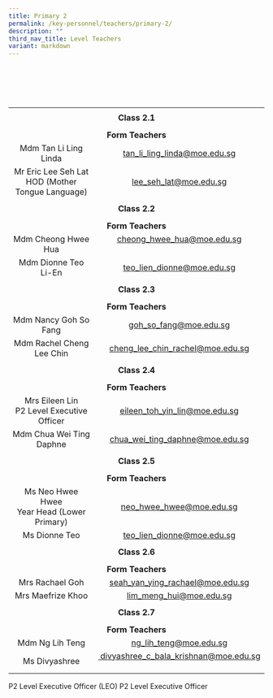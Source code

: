 ```yaml
---
title: Primary 2
permalink: /key-personnel/teachers/primary-2/
description: ""
third_nav_title: Level Teachers
variant: markdown
---
```

<br><br><br><br><table style="margin-left: auto; margin-right: auto;" border="0" width="100%" cellspacing="0">
<tbody>
<tr>
<td style="text-align: center;" colspan="2" height="41"><strong>Class 2.1</strong></td>
</tr>
	
<tr style="text-align: center;"><td colspan="2" style="text-align: center;" height="25"><strong>Form Teachers</strong></td>
</tr>
	
<tr style="text-align: center;"><td width="50%">Mdm Tan Li Ling Linda
</td><td width="50%"><a href="mailto:tan_li_ling_linda@moe.edu.sg" target="">tan_li_ling_linda@moe.edu.sg</a></td>
</tr>
	
<tr style="text-align: center;">
	<td> Mr Eric Lee Seh Lat <br>HOD (Mother Tongue Language)<br></td>
<td><a href="mailto:lee_seh_lat@moe.edu.sg" target="">lee_seh_lat@moe.edu.sg</a></td>
</tr>
	
<tr style="text-align: center;">
<td colspan="2" style="text-align: center;" height="41"><strong>Class 2.2</strong></td>
</tr>
	
<tr style="text-align: center;">
<td colspan="2" style="text-align: center;" height="25"><strong>Form Teachers</strong></td>
</tr>
	
<tr style="text-align: center;">
<td>Mdm Cheong Hwee Hua</td>
<td><a href="mailto:cheong_hwee_hua@moe.edu.sg" target="">cheong_hwee_hua@moe.edu.sg</a><br><br></td>
</tr>
	
<tr style="text-align: center;">
<td>Mdm Dionne Teo Li-En</td>
<td><a href="mailto:teo_lien_dionne@moe.edu.sg" target="">teo_lien_dionne@moe.edu.sg</a></td>
</tr>
	
<tr style="text-align: center;">
<td colspan="2" style="text-align: center;" height="41"><strong>Class 2.3</strong></td>
</tr>
	
<tr style="text-align: center;">
<td colspan="2" style="text-align: center;" height="25"><strong>Form Teachers</strong></td>
</tr>
	
<tr style="text-align: center;">
<td>Mdm Nancy Goh So Fang</td>
<td><a href="mailto:goh_so_fang@moe.edu.sg" target="">goh_so_fang@moe.edu.sg</a></td>
</tr>
<tr style="text-align: center;">
<td>Mdm Rachel Cheng Lee Chin</td>
<td><a href="mailto:cheng_lee_chin_rachel@moe.edu.sg" target="">cheng_lee_chin_rachel@moe.edu.sg</a></td>
</tr>
	
<tr style="text-align: center;">
<td colspan="2" style="text-align: center;" height="41"><strong>Class 2.4</strong></td>
</tr>
	
<tr style="text-align: center;">
<td colspan="2" style="text-align: center;" height="25"><strong>Form Teachers</strong></td>
</tr>
	
<tr style="text-align: center;">
	<td width="50%">Mrs Eileen Lin<br>P2 Level Executive Officer</td> 
<td width="50%"><a href="mailto:eileen_toh_yin_lin@moe.edu.sg" target="">eileen_toh_yin_lin@moe.edu.sg</a></td>
</tr>
	
<tr style="text-align: center;">
<td>Mdm Chua Wei Ting Daphne</td>
<td><a href="mailto:chua_wei_ting_daphne@moe.edu.sg" target="">chua_wei_ting_daphne@moe.edu.sg</a></td>
</tr>
	
<tr style="text-align: center;">
<td colspan="2" style="text-align: center;" height="41"><strong>Class 2.5</strong></td>
</tr>
	
<tr style="text-align: center;">
<td colspan="2" style="text-align: center;" height="25"><strong>Form Teachers</strong></td>
</tr>
	
<tr style="text-align: center;">
<td>Ms Neo Hwee Hwee <br> Year Head (Lower Primary)</td>
<td><a href="mailto:neo_hwee_hwee@moe.edu.sg" target="">neo_hwee_hwee@moe.edu.sg</a></td>
</tr>
	
<tr style="text-align: center;">
<td>Ms Dionne Teo</td>
<td><a href="mailto:teo_lien_dionne@moe.edu.sg" target="">teo_lien_dionne@moe.edu.sg</a></td>
</tr>
	
<tr style="text-align: center;">
<td colspan="2" style="text-align: center;" height="41"><strong>Class 2.6</strong></td>
</tr>
	
<tr style="text-align: center;">
<td colspan="2" style="text-align: center;" height="25"><strong>Form Teachers</strong></td>
</tr>
	
<tr style="text-align: center;">
<td> Mrs Rachael Goh </td>
<td><a href="mailto:seah_yan_ying_rachael@moe.edu.sg" target="">seah_yan_ying_rachael@moe.edu.sg</a></td>
</tr>
	
<tr style="text-align: center;">
<td>Mrs Maefrize Khoo</td>
<td><a href="mailto:lim_meng_hui@moe.edu.sg" target="">lim_meng_hui@moe.edu.sg</a></td>
</tr>
	
<tr style="text-align: center;">
<td colspan="2" style="text-align: center;" height="41"><strong>Class 2.7</strong></td>
</tr>

<tr style="text-align: center;">
<td colspan="2" style="text-align: center;" height="25"><strong>Form Teachers</strong></td>
</tr>

<tr style="text-align: center;">
<td>Mdm Ng Lih Teng</td>
<td><a href="mailto:ng_lih_teng@moe.edu.sg" target="">ng_lih_teng@moe.edu.sg</a></td>
</tr>

<tr style="text-align: center;">
<td>Ms Divyashree</td>
<td><a href="mailto:divyashree_c_bala_krishnan@moe.edu.sg" target="">&nbsp;divyashree_c_bala_krishnan@moe.edu.sg</a><br><br></td>
</tr>
</tbody>
</table> P2 Level Executive Officer (LEO) P2 Level Executive Officer